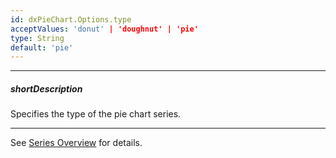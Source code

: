 ```yaml
---
id: dxPieChart.Options.type
acceptValues: 'donut' | 'doughnut' | 'pie'
type: String
default: 'pie'
---
```

---
##### shortDescription
Specifies the type of the pie chart series.

---
See [Series Overview](/concepts/05%20UI%20Components/PieChart/10%20Series/00%20Overview.md '/Documentation/Guide/UI_Components/PieChart/Series/Overview/') for details.
